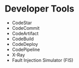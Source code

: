 # Developer Tools

* CodeStar
* CodeCommit
* CodeArtifact
* CodeBuild
* CodeDeploy
* CodePipeline
* X-Ray
* Fault Injection Simulator (FIS)
